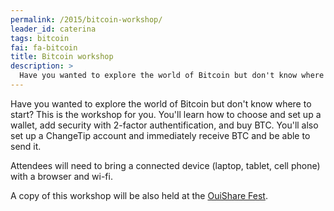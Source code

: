 ```yaml
---
permalink: /2015/bitcoin-workshop/
leader_id: caterina
tags: bitcoin
fai: fa-bitcoin
title: Bitcoin workshop
description: >
  Have you wanted to explore the world of Bitcoin but don't know where to start? This is the workshop for you. You'll learn how to choose and set up a wallet, add security with 2-factor authentification, and buy BTC.
---
```


Have you wanted to explore the world of Bitcoin but don't know where to start? This is the workshop for you. You'll learn how to choose and set up a wallet, add security with 2-factor authentification, and buy BTC. You'll also set up a ChangeTip account and immediately receive BTC and be able to send it.

Attendees will need to bring a connected device (laptop, tablet, cell phone) with a browser and wi-fi.

A copy of this workshop will be also held at the [OuiShare Fest](http://sched.co/31Z3).